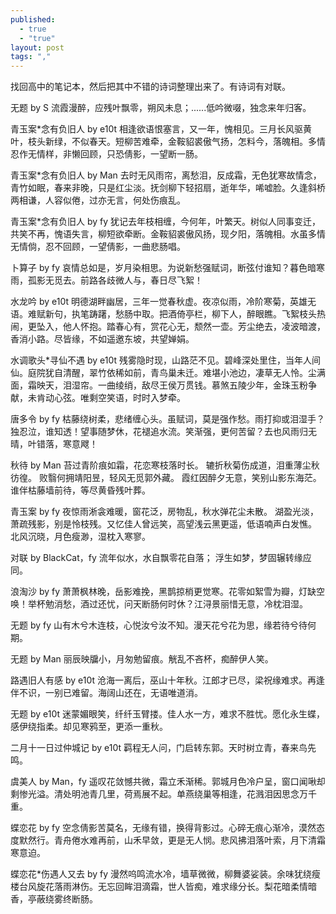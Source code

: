 ```yaml
---
published: 
  - true
  - "true"
layout: post
tags: ","
---
```


找回高中的笔记本，然后把其中不错的诗词整理出来了。有诗词有对联。

<!--

记明哥昨夜未眠有感
by 勾涛
窗外忧愁满天飞，怎得佳人入心扉。未眠彻夜襟满泪，直到西明叫GJ。

勾涛之苦
by Man
勾涛泪眼恨难传，不知红颜今何远。哀风忧欲吹人乱，情肠空未石榆穿。

hei明
by 周涛，fy
单车见美人，半路羽瘟神。几分钟受困，hei明激到晕。
Riding bike to see the beauty; In the street see someone hated; Trapped by the hated for some minutes; ShyMing was very angry.

对联
by jkp，fy，BlackCat
比唯裸奔海豹涛，劲夜马勒戈壁；
麻痹八培臭道士，Man哥狂草泥马。
卧勒割草

淫得一手好湿
by jkp
东山秘道婉亭立，肛人裸奔亮涛中。为采贝花赠明哥，俾文坤培比大洋。

淫得一手好湿*其二
by jkp
肛西一夜存心嫖，冒雪强入盈云寨。莫笑黄花形似堆，波涛汹涌蔚为观。菊花如蕊峰如瑶，肠仔霍霍震秘道。三金获得健汉爽，黎阳东升志必还。

-->

无题
by S
流霞漫醉，应残叶飘零，朔风未息；......低吟微啜，独念来年归客。

青玉案*念有负旧人
by e10t
相逢欲语恨塞言，又一年，愧相见。三月长风驱黄叶，枝头新绿，不似春天。短柳苦难牵，金鞍貂裘傲气扬，怎料今，落魄相。多情忍作无情样，非懒回顾，只恐倩影，一望断一肠。

青玉案*念有负旧人
by Man
去时无风雨帘，离愁泪，反成霜，无色犹寒故情念，青竹如眠，春来非晚，只是红尘淡。抚剑柳下轻招扇，逝年华，唏嘘脸。久逢斜桥两相谦，人容似倦，过亦无言，何处伤痕乱。

青玉案*念有负旧人
by fy
犹记去年枝相缠，今何年，叶繁天。树似人同事变迁，共笑不再，愧语失言，柳短欲牵断。金鞍貂裘傲风扬，现夕阳，落魄相。水虽多情无情倘，忍不回顾，一望倩影，一曲悲肠唱。

卜算子
by fy
哀情总如是，岁月染相思。为说新愁强赋词，断弦付谁知？暮色暗寒雨，孤影无觅去。前路各歧微人与，春日尽飞絮！

水龙吟
by e10t
明德湖畔幽居，三年一觉春秋虚。夜凉似雨，冷阶寒菊，英雄无语。难赋新句，执笔踌躇，愁肠中取。把酒倚亭栏，柳下人，醉眼瞧。飞絮枝头热闹，更坠入，他人怀抱。踏春心有，赏花心无，颓然一壶。芳尘绝去，凌波暗渡，香消小路。尽皆缘，不如遥邀东坡，共望婵娟。

水调歌头*寻仙不遇
by e10t
残雾隐时现，山路茫不见。碧峰深处里住，当年人间仙。庭院犹自清醒，翠竹依稀如前，青鸟巢未迁。难堪小池边，凄草无人怜。尘满面，霜映天，泪湿帘。一曲绫绡，敌尽王侯万贯钱。慕煞五陵少年，金珠玉粉争献，未肯动心弦。唯剩空笑语，时时入梦牵。

唐多令
by fy
枯藤绕树柔，悲绪缠心头。虽赋词，莫是强作愁。雨打抑或泪湿手？独忍泣，谁知透！望事随梦休，花褪追水流。笑渐强，更何苦留？去也风雨归无晴，叶错落，寒意飕！

秋待
by Man
苔过青阶痕如霜，花恋寒枝落时长。 辘折秋菊伤成道，泪重薄尘秋彷徨。 败翳何拥靖阳昱，轻风无觅郭外藏。 霞红因醉夕无意，笑别山影东海茫。 谁伴枯藤墙前待，等尽黄昏残叶葬。

青玉案
by fy
夜惊雨淅衾难暖，窗花泛，房物乱，秋水弹花尘未散。 湖盈光淡，萧疏残影，别是怜枝残。又忆佳人曾远笑，高望浅云黑更遥，低语喃声白发憔。 北风沉晓，月色瘦渺，湿枕入寒寥。

对联
by BlackCat，fy
流年似水，水自飘零花自落；
浮生如梦，梦固辗转缘应同。

浪淘沙
by fy
萧萧枫林晚，岳影难挽，黑鹊掠梢更觉寒。花零如絮雪为瓣，灯缺空唤！举杯勉消愁，酒过还忧，问天断肠何时休？江浔景丽惜无意，冷枕泪湿。

无题
by fy
山有木兮木连枝，心悦汝兮汝不知。漫天花兮花为思，缘若待兮待何期。

无题
by Man
丽辰映牖小，月匆勉留痕。觥乱不吝杯，痴醉伊人笑。

路遇旧人有感
by e10t
沧海一离后，巫山十年秋。江郎才已尽，梁祝缘难求。再逢伴不识，一别已难留。海阔山还在，无语唯道消。

无题
by e10t
迷蒙媚眼笑，纤纤玉臂搂。佳人水一方，难求不胜忧。愿化永生蝶，感伊绕指柔。却见寒鸦至，更添一重秋。

二月十一日过仲城记
by e10t
羁程无人问，门启转东郭。天时树立青，春来鸟先鸣。

虞美人
by Man，fy
遥叹花敛憾共微，霜立禾渐稀。郭城月色冷户呈，窗口闻啾却剩惨光溢。清处明池青几里，荷焉展不起。单燕绕巢等相逢，花溅泪因思念万千重。

蝶恋花
by fy
空念倩影苦莫名，无缘有错，换得背影过。心碎无痕心渐冷，漠然态度默然行。青舟倦水难再前，山禾早敛，更是无人悯。悲风拂泪落叶索，月下清霜寒意迫。

蝶恋花*伤遇人又去
by fy
漫然呜鸣流水冷，墙草微微，柳舞婆娑装。余味犹绕瘦楼台风旋花落雨淋伤。无忘回眸泪滴霜，世人皆痴，难求缘分长。梨花暗柔情暗香，亭蔽绕雾终断肠。


